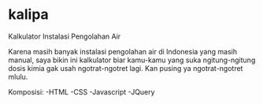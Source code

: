 # kalipa
Kalkulator Instalasi Pengolahan Air

Karena masih banyak instalasi pengolahan air di Indonesia yang masih manual, saya bikin ini kalkulator biar kamu-kamu yang suka ngitung-ngitung dosis kimia gak usah ngotrat-ngotret lagi. Kan pusing ya ngotrat-ngotret mlulu.

Komposisi:
-HTML
-CSS
-Javascript
-JQuery
